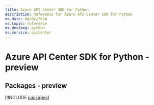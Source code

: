 ```yaml
---
title: Azure API Center SDK for Python
description: Reference for Azure API Center SDK for Python
ms.date: 04/04/2024
ms.topic: reference
ms.devlang: python
ms.service: apicenter
---
```

# Azure API Center SDK for Python - preview
## Packages - preview
[!INCLUDE [packages](api-center-index.md)]